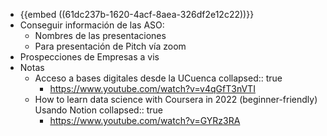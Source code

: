 - {{embed ((61dc237b-1620-4acf-8aea-326df2e12c22))}}
- Conseguir información de las ASO:
	- Nombres de las presentaciones
	- Para presentación de Pitch vía zoom
- Prospecciones de Empresas a vis
- Notas
	- Acceso a bases digitales desde la UCuenca
	  collapsed:: true
		- https://www.youtube.com/watch?v=v4qGfT3nVTI
	- How to learn data science with Coursera in 2022 (beginner-friendly) Usando Notion
	  collapsed:: true
		- https://www.youtube.com/watch?v=GYRz3RA